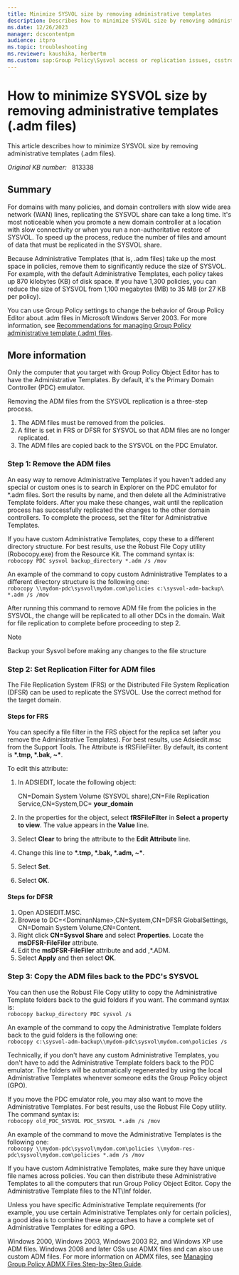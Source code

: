 ```yaml
---
title: Minimize SYSVOL size by removing administrative templates
description: Describes how to minimize SYSVOL size by removing administrative templates (.adm files).
ms.date: 12/26/2023
manager: dcscontentpm
audience: itpro
ms.topic: troubleshooting
ms.reviewer: kaushika, herbertm
ms.custom: sap:Group Policy\Sysvol access or replication issues, csstroubleshoot
---
```

# How to minimize SYSVOL size by removing administrative templates (.adm files)

This article describes how to minimize SYSVOL size by removing administrative templates (.adm files).

_Original KB number:_ &nbsp; 813338

## Summary

For domains with many policies, and domain controllers with slow wide area network (WAN) lines, replicating the SYSVOL share can take a long time. It's most noticeable when you promote a new domain controller at a location with slow connectivity or when you run a non-authoritative restore of SYSVOL. To speed up the process, reduce the number of files and amount of data that must be replicated in the SYSVOL share.

Because Administrative Templates (that is, .adm files) take up the most space in policies, remove them to significantly reduce the size of SYSVOL. For example, with the default Administrative Templates, each policy takes up 870 kilobytes (KB) of disk space. If you have 1,300 policies, you can reduce the size of SYSVOL from 1,100 megabytes (MB) to 35 MB (or 27 KB per policy).

You can use Group Policy settings to change the behavior of Group Policy Editor about .adm files in Microsoft Windows Server 2003. For more information, see [Recommendations for managing Group Policy administrative template (.adm) files](https://support.microsoft.com/help/816662).

## More information

Only the computer that you target with Group Policy Object Editor has to have the Administrative Templates. By default, it's the Primary Domain Controller (PDC) emulator.

Removing the ADM files from the SYSVOL replication is a three-step process.

1. The ADM files must be removed from the policies.
2. A filter is set in FRS or DFSR for SYSVOL so that ADM files are no longer replicated.
3. The ADM files are copied back to the SYSVOL on the PDC Emulator.

### Step 1: Remove the ADM files

An easy way to remove Administrative Templates if you haven't added any special or custom ones is to search in Explorer on the PDC emulator for *.adm files. Sort the results by name, and then delete all the Administrative Template folders. After you make these changes, wait until the replication process has successfully replicated the changes to the other domain controllers. To complete the process, set the filter for Administrative Templates.

If you have custom Administrative Templates, copy these to a different directory structure. For best results, use the Robust File Copy utility (Robocopy.exe) from the Resource Kit. The command syntax is:  
`robocopy PDC sysvol backup_directory *.adm /s /mov`

An example of the command to copy custom Administrative Templates to a different directory structure is the following one:  
`robocopy \\mydom-pdc\sysvol\mydom.com\policies c:\sysvol-adm-backup\ *.adm /s /mov`

After running this command to remove ADM file from the policies in the SYSVOL, the change will be replicated to all other DCs in the domain. Wait for file replication to complete before proceeding to step 2.

> [!NOTE]
> Backup your Sysvol before making any changes to the file structure

### Step 2: Set Replication Filter for ADM files

The File Replication System (FRS) or the Distributed File System Replication (DFSR) can be used to replicate the SYSVOL. Use the correct method for the target domain.

#### Steps for FRS

You can specify a file filter in the FRS object for the replica set (after you remove the Administrative Templates). For best results, use Adsiedit.msc from the Support Tools. The Attribute is fRSFileFilter. By default, its content is **\*.tmp, \*.bak, ~\***.

To edit this attribute:

1. In ADSIEDIT, locate the following object:

    CN=Domain System Volume (SYSVOL share),CN=File Replication Service,CN=System,DC= **your_domain**

2. In the properties for the object, select **fRSFileFilter** in **Select a property to view**. The value appears in the **Value** line.
3. Select **Clear** to bring the attribute to the **Edit Attribute** line.
4. Change this line to **\*.tmp, \*.bak, \*.adm, ~\***.
5. Select **Set**.
6. Select **OK**.

#### Steps for DFSR

1. Open ADSIEDIT.MSC.
2. Browse to DC=\<DominanName>,CN=System,CN=DFSR GlobalSettings, CN=Domain System Volume,CN=Content.
3. Right click **CN=Sysvol Share** and select **Properties**. Locate the **msDFSR-FileFiler** attribute.
4. Edit the **msDFSR-FileFiler** attribute and add ,*.ADM.
5. Select **Apply** and then select **OK**.

### Step 3: Copy the ADM files back to the PDC's SYSVOL

You can then use the Robust File Copy utility to copy the Administrative Template folders back to the guid folders if you want. The command syntax is:  
`robocopy backup_directory PDC sysvol /s`

An example of the command to copy the Administrative Template folders back to the guid folders is the following one:  
`robocopy c:\sysvol-adm-backup\\mydom-pdc\sysvol\mydom.com\policies /s`

Technically, if you don't have any custom Administrative Templates, you don't have to add the Administrative Template folders back to the PDC emulator. The folders will be automatically regenerated by using the local Administrative Templates whenever someone edits the Group Policy object (GPO).

If you move the PDC emulator role, you may also want to move the Administrative Templates. For best results, use the Robust File Copy utility. The command syntax is:  
`robocopy old_PDC_SYSVOL PDC_SYSVOL *.adm /s /mov`

An example of the command to move the Administrative Templates is the following one:  
`robocopy \\mydom-pdc\sysvol\mydom.com\policies \\mydom-res-pdc\sysvol\mydom.com\policies *.adm /s /mov`

If you have custom Administrative Templates, make sure they have unique file names across policies. You can then distribute these Administrative Templates to all the computers that run Group Policy Object Editor. Copy the Administrative Template files to the NT\\Inf folder.

Unless you have specific Administrative Template requirements (for example, you use certain Administrative Templates only for certain policies), a good idea is to combine these approaches to have a complete set of Administrative Templates for editing a GPO.

Windows 2000, Windows 2003, Windows 2003 R2, and Windows XP use ADM files. Windows 2008 and later OSs use ADMX files and can also use custom ADM files. For more information on ADMX files, see [Managing Group Policy ADMX Files Step-by-Step Guide](/previous-versions/windows/it-pro/windows-vista/cc709647(v=ws.10)).
